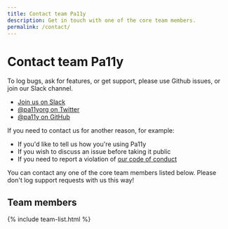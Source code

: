 ```yaml
---
title: Contact team Pa11y
description: Get in touch with one of the core team members.
permalink: /contact/
---
```



# Contact team Pa11y

To log bugs, ask for features, or get support, please use Github issues, or join our Slack channel. 

  - [Join us on Slack][pa11y-slack]
  - [@pa11yorg on Twitter][pa11y-twitter]
  - [@pa11y on GitHub][pa11y-github]


If you need to contact us for another reason, for example:

  - If you'd like to tell us how you're using Pa11y
  - If you wish to discuss an issue before taking it public
  - If you need to report a violation of [our code of conduct][code-of-conduct]

You can contact any one of the core team members listed below. Please don't log support requests with us this way! 


## Team members

<!--
Hi there, person editing this page :)

If you're looking for where to add your contact details,
I'm afraid it's not here. The contact details for team
members are stored in `_data/team.yml`.
-->

{% include team-list.html %}



[code-of-conduct]: /contributing/code-of-conduct/
[pa11y-github]: https://github.com/pa11y
[pa11y-slack]: https://join.slack.com/t/pa11y/shared_invite/zt-dd7shh06-hz1I13DDJGyhgphrLxTxuw
[pa11y-twitter]: https://twitter.com/pa11yorg

